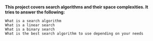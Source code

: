 **This project covers search algorithms and their space complexities. It tries to answer the following:**

    What is a search algorithm
    What is a linear search
    What is a binary search
    What is the best search algorithm to use depending on your needs
